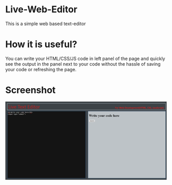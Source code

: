 # Live-Web-Editor

This is a simple web based text-editor

# How it is useful?

You can write your HTML/CSS/JS code in left panel of the page and quickly see the output in the panel next to your code without the hassle of saving your code or refreshing the page.

# Screenshot

<img src="ss.png">
